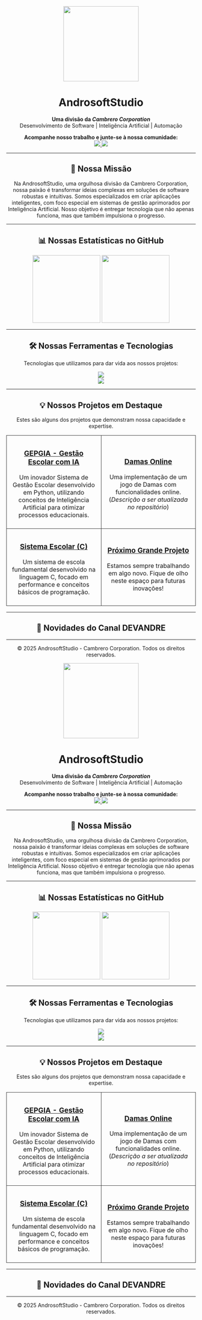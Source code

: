 <div align="center">
  <img src="https://media.giphy.com/media/du3J3BYNQxBJDEhTrN/giphy.gif" width="200"/>
  <h1 align="center">AndrosoftStudio</h1>
  <p align="center">
    <strong>Uma divisão da <i>Cambrero Corporation</i></strong>
    <br>
    Desenvolvimento de Software | Inteligência Artificial | Automação
  </p>
  
  <p align="center">
    <strong>Acompanhe nosso trabalho e junte-se à nossa comunidade:</strong>
    <br>
    <a href="[https://www.youtube.com/c/DEVANDRE](https://www.youtube.com/@devandre2970)">
      <img src="https://img.shields.io/badge/YouTube-FF0000?style=for-the-badge&logo=youtube&logoColor=white" />
    </a>
    <a href="https://discord.gg/6St7456aj8">
      <img src="https://img.shields.io/badge/Discord-7289DA?style=for-the-badge&logo=discord&logoColor=white" />
    </a>
  </p>
</div>

---

<div align="center">
  <h2>🚀 Nossa Missão</h2>
  <p>Na AndrosoftStudio, uma orgulhosa divisão da Cambrero Corporation, nossa paixão é transformar ideias complexas em soluções de software robustas e intuitivas. Somos especializados em criar aplicações inteligentes, com foco especial em sistemas de gestão aprimorados por Inteligência Artificial. Nosso objetivo é entregar tecnologia que não apenas funciona, mas que também impulsiona o progresso.</p>
</div>

---

<div align="center">
  <h2>📊 Nossas Estatísticas no GitHub</h2>
  <img height="180em" src="https://github-readme-stats.vercel.app/api?username=AndrosoftStudio&show_icons=true&theme=tokyonight&include_all_commits=true&count_private=true"/>
  <img height="180em" src="https://github-readme-stats.vercel.app/api/top-langs/?username=AndrosoftStudio&layout=compact&langs_count=7&theme=tokyonight"/>
</div>

---

<div align="center">
  <h2>🛠️ Nossas Ferramentas e Tecnologias</h2>
  <p>Tecnologias que utilizamos para dar vida aos nossos projetos:</p>
  <div>
    <img src="https://skillicons.dev/icons?i=python,c,javascript,react,html,css" />
    <br>
    <img src="https://skillicons.dev/icons?i=git,github,vscode,docker,postgres" />
  </div>
</div>

---

<div align="center">
  <h2>💡 Nossos Projetos em Destaque</h2>
  <p>Estes são alguns dos projetos que demonstram nossa capacidade e expertise.</p>
  <table width="100%">
    <tr align="center">
      <td width="50%" style="padding:10px; border: 1px solid #333; border-radius: 10px;">
        <a href="https://github.com/AndrosoftStudio/GEPGIA">
          <h3>GEPGIA - Gestão Escolar com IA</h3>
        </a>
        <p>Um inovador Sistema de Gestão Escolar desenvolvido em Python, utilizando conceitos de Inteligência Artificial para otimizar processos educacionais.</p>
      </td>
      <td width="50%" style="padding:10px; border: 1px solid #333; border-radius: 10px;">
        <a href="https://github.com/AndrosoftStudio/Damas-Online">
          <h3>Damas Online</h3>
        </a>
        <p>Uma implementação de um jogo de Damas com funcionalidades online. (<i>Descrição a ser atualizada no repositório</i>)</p>
      </td>
    </tr>
    <tr align="center">
      <td width="50%" style="padding:10px; border: 1px solid #333; border-radius: 10px;">
        <a href="https://github.com/AndrosoftStudio/Sistema-Escolar">
           <h3>Sistema Escolar (C)</h3>
        </a>
        <p>Um sistema de escola fundamental desenvolvido na linguagem C, focado em performance e conceitos básicos de programação.</p>
      </td>
      <td width="50%" style="padding:10px; border: 1px solid #333; border-radius: 10px;">
        <a href="URL-DO-SEU-QUARTO-PROJETO">
          <h3>Próximo Grande Projeto</h3>
        </a>
        <p>Estamos sempre trabalhando em algo novo. Fique de olho neste espaço para futuras inovações!</p>
      </td>
    </tr>
  </table>
</div>

---

<div align="center">
  <h2>📰 Novidades do Canal DEVANDRE</h2>
  </div>

---

<div align="center">
  <p>© 2025 AndrosoftStudio - Cambrero Corporation. Todos os direitos reservados.</p>
</div><div align="center">
  <img src="https://media.giphy.com/media/du3J3BYNQxBJDEhTrN/giphy.gif" width="200"/>
  <h1 align="center">AndrosoftStudio</h1>
  <p align="center">
    <strong>Uma divisão da <i>Cambrero Corporation</i></strong>
    <br>
    Desenvolvimento de Software | Inteligência Artificial | Automação
  </p>
  
  <p align="center">
    <strong>Acompanhe nosso trabalho e junte-se à nossa comunidade:</strong>
    <br>
    <a href="https://www.youtube.com/c/DEVANDRE">
      <img src="https://img.shields.io/badge/YouTube-FF0000?style=for-the-badge&logo=youtube&logoColor=white" />
    </a>
    <a href="https://discord.gg/6St7456aj8">
      <img src="https://img.shields.io/badge/Discord-7289DA?style=for-the-badge&logo=discord&logoColor=white" />
    </a>
  </p>
</div>

---

<div align="center">
  <h2>🚀 Nossa Missão</h2>
  <p>Na AndrosoftStudio, uma orgulhosa divisão da Cambrero Corporation, nossa paixão é transformar ideias complexas em soluções de software robustas e intuitivas. Somos especializados em criar aplicações inteligentes, com foco especial em sistemas de gestão aprimorados por Inteligência Artificial. Nosso objetivo é entregar tecnologia que não apenas funciona, mas que também impulsiona o progresso.</p>
</div>

---

<div align="center">
  <h2>📊 Nossas Estatísticas no GitHub</h2>
  <img height="180em" src="https://github-readme-stats.vercel.app/api?username=AndrosoftStudio&show_icons=true&theme=tokyonight&include_all_commits=true&count_private=true"/>
  <img height="180em" src="https://github-readme-stats.vercel.app/api/top-langs/?username=AndrosoftStudio&layout=compact&langs_count=7&theme=tokyonight"/>
</div>

---

<div align="center">
  <h2>🛠️ Nossas Ferramentas e Tecnologias</h2>
  <p>Tecnologias que utilizamos para dar vida aos nossos projetos:</p>
  <div>
    <img src="https://skillicons.dev/icons?i=python,c,javascript,react,html,css" />
    <br>
    <img src="https://skillicons.dev/icons?i=git,github,vscode,docker,postgres" />
  </div>
</div>

---

<div align="center">
  <h2>💡 Nossos Projetos em Destaque</h2>
  <p>Estes são alguns dos projetos que demonstram nossa capacidade e expertise.</p>
  <table width="100%">
    <tr align="center">
      <td width="50%" style="padding:10px; border: 1px solid #333; border-radius: 10px;">
        <a href="https://github.com/AndrosoftStudio/GEPGIA">
          <h3>GEPGIA - Gestão Escolar com IA</h3>
        </a>
        <p>Um inovador Sistema de Gestão Escolar desenvolvido em Python, utilizando conceitos de Inteligência Artificial para otimizar processos educacionais.</p>
      </td>
      <td width="50%" style="padding:10px; border: 1px solid #333; border-radius: 10px;">
        <a href="https://github.com/AndrosoftStudio/Damas-Online">
          <h3>Damas Online</h3>
        </a>
        <p>Uma implementação de um jogo de Damas com funcionalidades online. (<i>Descrição a ser atualizada no repositório</i>)</p>
      </td>
    </tr>
    <tr align="center">
      <td width="50%" style="padding:10px; border: 1px solid #333; border-radius: 10px;">
        <a href="https://github.com/AndrosoftStudio/Sistema-Escolar">
           <h3>Sistema Escolar (C)</h3>
        </a>
        <p>Um sistema de escola fundamental desenvolvido na linguagem C, focado em performance e conceitos básicos de programação.</p>
      </td>
      <td width="50%" style="padding:10px; border: 1px solid #333; border-radius: 10px;">
        <a href="URL-DO-SEU-QUARTO-PROJETO">
          <h3>Próximo Grande Projeto</h3>
        </a>
        <p>Estamos sempre trabalhando em algo novo. Fique de olho neste espaço para futuras inovações!</p>
      </td>
    </tr>
  </table>
</div>

---

<div align="center">
  <h2>📰 Novidades do Canal DEVANDRE</h2>
  </div>

---

<div align="center">
  <p>© 2025 AndrosoftStudio - Cambrero Corporation. Todos os direitos reservados.</p>
</div>
